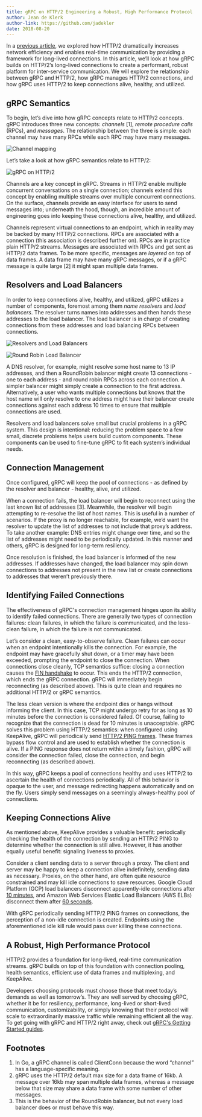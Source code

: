 ```yaml
---
title: gRPC on HTTP/2 Engineering a Robust, High Performance Protocol
author: Jean de Klerk
author-link: https://github.com/jadekler
date: 2018-08-20
---
```


In a [previous article](/blog/http2_smarter_at_scale), we explored how HTTP/2 dramatically increases network efficiency and enables real-time communication by providing a framework for long-lived connections. In this article, we’ll look at how gRPC builds on HTTP/2’s long-lived connections to create a performant, robust platform for inter-service communication. We will explore the relationship between gRPC and HTTP/2, how gRPC manages HTTP/2 connections, and how gRPC uses HTTP/2 to keep connections alive, healthy, and utilized.

<!--more-->

## gRPC Semantics

To begin, let’s dive into how gRPC concepts relate to HTTP/2 concepts. gRPC introduces three new concepts: *channels* [1], *remote procedure calls* (RPCs), and *messages*. The relationship between the three is simple: each channel may have many RPCs while each RPC may have many messages.

![Channel mapping](/img/channels_mapping_2.png)

Let’s take a look at how gRPC semantics relate to HTTP/2:

![gRPC on HTTP/2](/img/grpc_on_http2_mapping_2.png)

Channels are a key concept in gRPC. Streams in HTTP/2 enable multiple concurrent conversations on a single connection; channels extend this concept by enabling multiple streams over multiple concurrent connections. On the surface, channels provide an easy interface for users to send messages into; underneath the hood, though, an incredible amount of engineering goes into keeping these connections alive, healthy, and utilized.

Channels represent virtual connections to an endpoint, which in reality may be backed by many HTTP/2 connections. RPCs are associated with a connection (this association is described further on). RPCs are in practice plain HTTP/2 streams. Messages are associated with RPCs and get sent as HTTP/2 data frames. To be more specific, messages are _layered_ on top of data frames. A data frame may have many gRPC messages, or if a gRPC message is quite large [2] it might span multiple data frames.

## Resolvers and Load Balancers

In order to keep connections alive, healthy, and utilized, gRPC utilizes a number of components, foremost among them *name resolvers* and *load balancers*. The resolver turns names into addresses and then hands these addresses to the load balancer. The load balancer is in charge of creating connections from these addresses and load balancing RPCs between connections.

![Resolvers and Load Balancers](/img/dns_to_load_balancer_mapping_3.png)

![Round Robin Load Balancer](/img/load_balance_round_robins_2.png)

A DNS resolver, for example, might resolve some host name to 13 IP addresses, and then a RoundRobin balancer might create 13 connections - one to each address - and round robin RPCs across each connection. A simpler balancer might simply create a connection to the first address. Alternatively, a user who wants multiple connections but knows that the host name will only resolve to one address might have their balancer create connections against each address 10 times to ensure that multiple connections are used.

Resolvers and load balancers solve small but crucial problems in a gRPC system. This design is intentional: reducing the problem space to a few small, discrete problems helps users build custom components. These components can be used to fine-tune gRPC to fit each system’s individual needs.

## Connection Management

Once configured, gRPC will keep the pool of connections - as defined by the resolver and balancer - healthy, alive, and utilized.

When a connection fails, the load balancer will begin to reconnect using the last known list of addresses [3]. Meanwhile, the resolver will begin attempting to re-resolve the list of host names. This is useful in a number of scenarios. If the proxy is no longer reachable, for example, we’d want the resolver to update the list of addresses to not include that proxy’s address. To take another example: DNS entries might change over time, and so the list of addresses might need to be periodically updated. In this manner and others, gRPC is designed for long-term resiliency.

Once resolution is finished, the load balancer is informed of the new addresses. If addresses have changed, the load balancer may spin down connections to addresses not present in the new list or create connections to addresses that weren’t previously there.

## Identifying Failed Connections

The effectiveness of gRPC's connection management hinges upon its ability to identify failed connections. There are generally two types of connection failures: clean failures, in which the failure is communicated, and the less-clean failure, in which the failure is not communicated.

Let’s consider a clean, easy-to-observe failure. Clean failures can occur when an endpoint intentionally kills the connection. For example, the endpoint may have gracefully shut down, or a timer may have been exceeded, prompting the endpoint to close the connection. When connections close cleanly, TCP semantics suffice: closing a connection causes the [FIN handshake](https://www.tcpipguide.com/free/t_TCPConnectionTermination-2.htm) to occur. This ends the HTTP/2 connection, which ends the gRPC connection. gRPC will immediately begin reconnecting (as described above). This is quite clean and requires no additional HTTP/2 or gRPC semantics.

The less clean version is where the endpoint dies or hangs without informing the client. In this case, TCP might undergo retry for as long as 10 minutes before the connection is considered failed. Of course, failing to recognize that the connection is dead for 10 minutes is unacceptable. gRPC solves this problem using HTTP/2 semantics: when configured using KeepAlive, gRPC will periodically send [HTTP/2 PING frames](https://http2.github.io/http2-spec/#PING). These frames bypass flow control and are used to establish whether the connection is alive. If a PING response does not return within a timely fashion, gRPC will consider the connection failed, close the connection, and begin reconnecting (as described above).

In this way, gRPC keeps a pool of connections healthy and uses HTTP/2 to ascertain the health of connections periodically. All of this behavior is opaque to the user, and message redirecting happens automatically and on the fly. Users simply send messages on a seemingly always-healthy pool of connections.

## Keeping Connections Alive

As mentioned above, KeepAlive provides a valuable benefit: periodically checking the health of the connection by sending an HTTP/2 PING to determine whether the connection is still alive. However, it has another equally useful benefit: signaling liveness to proxies.

Consider a client sending data to a server through a proxy. The client and server may be happy to keep a connection alive indefinitely, sending data as necessary. Proxies, on the other hand, are often quite resource constrained and may kill idle connections to save resources. Google Cloud Platform (GCP) load balancers disconnect apparently-idle connections after [10 minutes](https://cloud.google.com/compute/docs/troubleshooting#communicatewithinternet), and Amazon Web Services Elastic Load Balancers (AWS ELBs) disconnect them after [60 seconds](https://aws.amazon.com/articles/1636185810492479).

With gRPC periodically sending HTTP/2 PING frames on connections, the perception of a non-idle connection is created. Endpoints using the aforementioned idle kill rule would pass over killing these connections.

## A Robust, High Performance Protocol

HTTP/2 provides a foundation for long-lived, real-time communication streams. gRPC builds on top of this foundation with connection pooling, health semantics, efficient use of data frames and multiplexing, and KeepAlive.

Developers choosing protocols must choose those that meet today’s demands as well as tomorrow’s. They are well served by choosing gRPC, whether it be for resiliency, performance, long-lived or short-lived communication, customizability, or simply knowing that their protocol will scale to extraordinarily massive traffic while remaining efficient all the way. To get going with gRPC and HTTP/2 right away, check out [gRPC's Getting Started guides](https://grpc.io/docs/).

## Footnotes

1. In Go, a gRPC channel is called ClientConn because the word “channel” has a language-specific meaning.
2. gRPC uses the HTTP/2 default max size for a data frame of 16kb. A message over 16kb may span multiple data frames, whereas a message below that size may share a data frame with some number of other messages.
3. This is the behavior of the RoundRobin balancer, but not every load balancer does or must behave this way.
